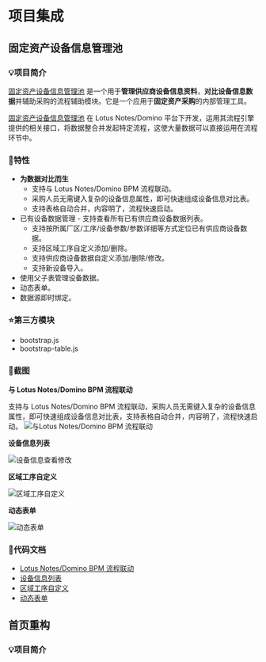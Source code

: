 # 项目集成

## 固定资产设备信息管理池

### :bulb:项目简介

[固定资产设备信息管理池](/BPM/projectList.html#固定资产设备信息管理池) 是一个用于**管理供应商设备信息资料**，**对比设备信息数据**并辅助采购的流程辅助模块。它是一个应用于**固定资产采购**的内部管理工具。

[固定资产设备信息管理池](/BPM/projectList.html#固定资产设备信息管理池) 在 Lotus Notes/Domino 平台下开发，运用其流程引擎提供的相关接口，将数据整合并发起特定流程，这使大量数据可以直接运用在流程环节中。

### :art:特性

- **为数据对比而生**
  - 支持与 Lotus Notes/Domino BPM 流程联动。
  - 采购人员无需键入复杂的设备信息属性，即可快速组成设备信息对比表。
  - 支持表格自动合并，内容明了，流程快速启动。
- 已有设备数据管理 - 支持查看所有已有供应商设备数据列表。
  - 支持按所属厂区/工序/设备参数/参数详细等方式定位已有供应商设备数据。
  - 支持区域工序自定义添加/删除。
  - 支持供应商设备数据自定义添加/删除/修改。
  - 支持新设备导入。
- 使用父子表管理设备数据。
- 动态表单。
- 数据源即时绑定。

### :star:第三方模块

- bootstrap.js
- bootstrap-table.js

### :pushpin:截图

**与 Lotus Notes/Domino BPM 流程联动**

支持与 Lotus Notes/Domino BPM 流程联动，采购人员无需键入复杂的设备信息属性，即可快速组成设备信息对比表，支持表格自动合并，内容明了，流程快速启动。
![与Lotus Notes/Domino BPM 流程联动](/Lotus/infoMS_AutoPro.gif)

**设备信息列表**

![设备信息查看修改](/Lotus/infoMS_InfoEdit.gif)

**区域工序自定义**

![区域工序自定义](/Lotus/infoMS_itemEdit.gif)

**动态表单**

![动态表单](/Lotus/infoMS_dynamicTables.gif)

### :book:代码文档

- [Lotus Notes/Domino BPM 流程联动](/)
- [设备信息列表](/)
- [区域工序自定义](/)
- [动态表单](/)

## 首页重构

### :bulb:项目简介
